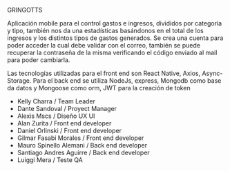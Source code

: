 GRINGOTTS

Aplicación mobile para el control gastos e ingresos, divididos por categoría y tipo, también nos da una estadísticas basándonos en el total de los ingresos y los distintos tipos de gastos generados. Se crea una cuenta para poder acceder la cual debe validar con el correo, también se puede recuperar la contraseña de la misma verificando el código enviado al mail para poder cambiarla.

Las tecnologías utilizadas para el front end son React Native, Axios, Async-Storage. Para el back end se utiliza NodeJs, express, Mongodb como base da datos y Mongoose como orm, JWT para la creación de token

- Kelly Charra / Team Leader
- Dante Sandoval / Proyect Manager
- Alexis Mscs / Diseño UX UI
- Alan Zurita / Front end developer
- Daniel Orlinski / Front end developer
- Gilmar Fasabi Morales / Front end developer
- Mauro Spinello Alemani / Back end developer
- Santiago Andres Aguirre / Back end developer
- Luiggi Mera / Teste QA
